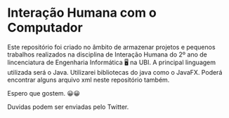 # Interação Humana com o Computador
Este repositório foi criado no âmbito de armazenar projetos e pequenos trabalhos realizados na disciplina de Interação Humana do 2º ano de lincenciatura de Engenharia Informática 🖥️ na UBI. A principal linguagem utilizada será o Java. Utilizarei bibliotecas do java como o JavaFX. Poderá encontrar alguns arquivo xml neste repositório também.

<p>
 Espero que gostem. 😀😀
 <p>
 Duvidas podem ser enviadas pelo Twitter.   
